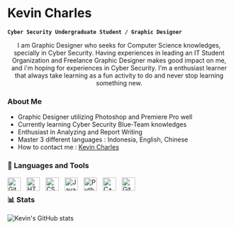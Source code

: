 # Kevin Charles

**`Cyber Security Undergraduate Student / Graphic Designer`**

<p align="center"> I am Graphic Designer who seeks for Computer Science knowledges, specially in Cyber Security. Having experiences in leading an IT Student Organization and Freelance Graphic Designer makes good impact on me, and i'm hoping for experiences in Cyber Security. I'm a enthusiast learner that always take learning as a fun activity to do and never stop learning something new.</p>

### About Me
<ul>
<li>Graphic Designer utilizing Photoshop and Premiere Pro well</li>
<li>Currently learning Cyber Security Blue-Team knowledges</li>
<li>Enthusiast in Analyzing and Report Writing</li>
<li>Master 3 different languages : Indonesia, English, Chinese</li>
<li>How to contact me : <a href="https://www.linkedin.com/in/kevin-charles-035780205/">Kevin Charles</a>
</ul>

### 🧰 Languages and Tools

<img align="left" alt="Git" width="30px" style="padding-right:10px;" src="https://cdn.jsdelivr.net/gh/devicons/devicon/icons/git/git-original.svg" />
<img align="left" alt="HTML" width="30px" style="padding-right:10px;" src="https://cdn.jsdelivr.net/gh/devicons/devicon/icons/html5/html5-plain.svg" />
<img align="left" alt="CSS" width="30px" style="padding-right:10px;" src="https://cdn.jsdelivr.net/gh/devicons/devicon/icons/css3/css3-plain.svg" />
<img align="left" alt="JavaScript" width="30px" style="padding-right:10px;" src="https://cdn.jsdelivr.net/gh/devicons/devicon/icons/javascript/javascript-plain.svg" />
<img align="left" alt="Python" width="30px" style="padding-right:10px;" src="https://cdn.jsdelivr.net/gh/devicons/devicon/icons/python/python-plain.svg" />
<img align="left" alt="C++" width="30px" style="padding-right:10px;" src="https://cdn.jsdelivr.net/gh/devicons/devicon/icons/cplusplus/cplusplus-line.svg" />
<img align="left" alt="GitHub" width="30px" style="padding-right:10px;" src="https://cdn.jsdelivr.net/gh/devicons/devicon/icons/github/github-original.svg" />

<br />

### 📊 Stats

![Kevin's GitHub stats](https://github-readme-stats.vercel.app/api?username=KaCeWaffle&show_icons=true&theme=dracula)


